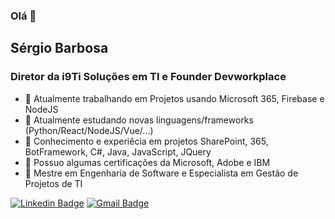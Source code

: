 ### Olá 👋

## Sérgio Barbosa

### Diretor da i9Ti Soluções em TI e Founder Devworkplace

- 🔭 Atualmente trabalhando em Projetos usando Microsoft 365, Firebase e NodeJS
- 🌱 Atualmente estudando novas linguagens/frameworks (Python/React/NodeJS/Vue/...)
- 👯 Conhecimento e experiêcia em projetos SharePoint, 365, BotFramework, C#, Java, JavaScript, JQuery
- 🤔 Possuo algumas certificações da Microsoft, Adobe e IBM
- 💬 Mestre em Engenharia de Software e Especialista em Gestão de Projetos de TI 

[![Linkedin Badge](https://img.shields.io/badge/LinkedIn-klaus--dellano-blue)](https://www.linkedin.com/in/saabarbosa/) 
[![Gmail Badge](https://img.shields.io/badge/Gmail-sergio--barbosa-red)](mailto://saabarbosa@gmail.com) 

